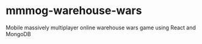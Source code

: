 # mmmog-warehouse-wars
Mobile massively multiplayer online warehouse wars game using React and MongoDB
